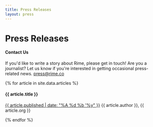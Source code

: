 ```yaml
---
title: Press Releases
layout: press
---
```


<h1 class="mdl-typography--font-light">Press Releases</h1>

<h4>Contact Us</h4>
<p>
    If you'd like to write a story about Rime, please get in touch!
    Are you a journalist? Let us know if you're interested in getting occasional press-related news. <a href="mailto:press@rime.co?subject=Press">press@rime.co</a>
</p>

{% for article in site.data.articles %}
<h4 class="mdl-typography--font-light">{{ article.title }}</h4>
<p>
    <a href="{{ article.url }}" target="_blank">{{ article.published | date: "%A %d %b '%y" }}</a>
    {{ article.author }}, {{ article.org }}
</p>
{% endfor %}